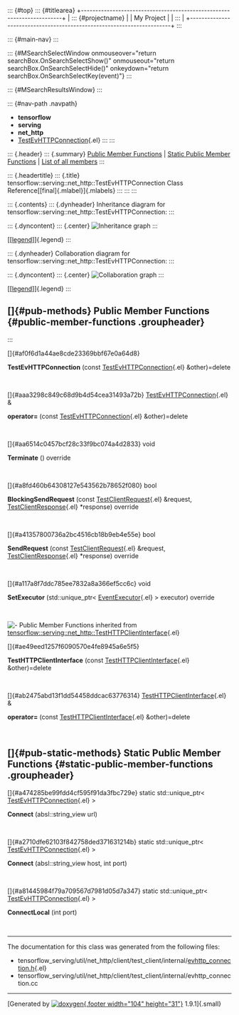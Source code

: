 ::: {#top}
::: {#titlearea}
+-----------------------------------------------------------------------+
| ::: {#projectname}                                                    |
| My Project                                                            |
| :::                                                                   |
+-----------------------------------------------------------------------+
:::

::: {#main-nav}
:::

::: {#MSearchSelectWindow onmouseover="return searchBox.OnSearchSelectShow()" onmouseout="return searchBox.OnSearchSelectHide()" onkeydown="return searchBox.OnSearchSelectKey(event)"}
:::

::: {#MSearchResultsWindow}
:::

::: {#nav-path .navpath}
-   **tensorflow**
-   **serving**
-   **net\_http**
-   [TestEvHTTPConnection](classtensorflow_1_1serving_1_1net__http_1_1TestEvHTTPConnection.html){.el}
:::
:::

::: {.header}
::: {.summary}
[Public Member Functions](#pub-methods) \| [Static Public Member
Functions](#pub-static-methods) \| [List of all
members](classtensorflow_1_1serving_1_1net__http_1_1TestEvHTTPConnection-members.html)
:::

::: {.headertitle}
::: {.title}
tensorflow::serving::net\_http::TestEvHTTPConnection Class
Reference[[final]{.mlabel}]{.mlabels}
:::
:::
:::

::: {.contents}
::: {.dynheader}
Inheritance diagram for
tensorflow::serving::net\_http::TestEvHTTPConnection:
:::

::: {.dyncontent}
::: {.center}
![Inheritance
graph](classtensorflow_1_1serving_1_1net__http_1_1TestEvHTTPConnection__inherit__graph.png)
:::

[\[[legend](graph_legend.html)\]]{.legend}
:::

::: {.dynheader}
Collaboration diagram for
tensorflow::serving::net\_http::TestEvHTTPConnection:
:::

::: {.dyncontent}
::: {.center}
![Collaboration
graph](classtensorflow_1_1serving_1_1net__http_1_1TestEvHTTPConnection__coll__graph.png)
:::

[\[[legend](graph_legend.html)\]]{.legend}
:::

[]{#pub-methods} Public Member Functions {#public-member-functions .groupheader}
----------------------------------------
:::

[]{#af0f6d1a44ae8cde23369bbf67e0a64d8}  

**TestEvHTTPConnection** (const
[TestEvHTTPConnection](classtensorflow_1_1serving_1_1net__http_1_1TestEvHTTPConnection.html){.el}
&other)=delete

 

[]{#aaa3298c849c68d9b4d54cea31493a72b}
[TestEvHTTPConnection](classtensorflow_1_1serving_1_1net__http_1_1TestEvHTTPConnection.html){.el}
& 

**operator=** (const
[TestEvHTTPConnection](classtensorflow_1_1serving_1_1net__http_1_1TestEvHTTPConnection.html){.el}
&other)=delete

 

[]{#aa6514c0457bcf28c33f9bc074a4d2833} void 

**Terminate** () override

 

[]{#a8fd460b64308127e543562b78652f080} bool 

**BlockingSendRequest** (const
[TestClientRequest](structtensorflow_1_1serving_1_1net__http_1_1TestClientRequest.html){.el}
&request,
[TestClientResponse](structtensorflow_1_1serving_1_1net__http_1_1TestClientResponse.html){.el}
\*response) override

 

[]{#a41357800736a2bc4516cb18b9eb4e55e} bool 

**SendRequest** (const
[TestClientRequest](structtensorflow_1_1serving_1_1net__http_1_1TestClientRequest.html){.el}
&request,
[TestClientResponse](structtensorflow_1_1serving_1_1net__http_1_1TestClientResponse.html){.el}
\*response) override

 

[]{#a117a8f7ddc785ee7832a8a366ef5cc6c} void 

**SetExecutor** (std::unique\_ptr\<
[EventExecutor](classtensorflow_1_1serving_1_1net__http_1_1EventExecutor.html){.el}
\> executor) override

 

![-](closed.png) Public Member Functions inherited from
[tensorflow::serving::net\_http::TestHTTPClientInterface](classtensorflow_1_1serving_1_1net__http_1_1TestHTTPClientInterface.html){.el}

[]{#ae49eed1257f6090570e4fe8945a6e5f5}  

**TestHTTPClientInterface** (const
[TestHTTPClientInterface](classtensorflow_1_1serving_1_1net__http_1_1TestHTTPClientInterface.html){.el}
&other)=delete

 

[]{#ab2475abd13f1dd54458ddcac63776314}
[TestHTTPClientInterface](classtensorflow_1_1serving_1_1net__http_1_1TestHTTPClientInterface.html){.el}
& 

**operator=** (const
[TestHTTPClientInterface](classtensorflow_1_1serving_1_1net__http_1_1TestHTTPClientInterface.html){.el}
&other)=delete

 

[]{#pub-static-methods} Static Public Member Functions {#static-public-member-functions .groupheader}
------------------------------------------------------

[]{#a474285be99fdd4cf595f91da3fbc729e} static std::unique\_ptr\<
[TestEvHTTPConnection](classtensorflow_1_1serving_1_1net__http_1_1TestEvHTTPConnection.html){.el}
\> 

**Connect** (absl::string\_view url)

 

[]{#a2710dfe62103f842758ded371631214b} static std::unique\_ptr\<
[TestEvHTTPConnection](classtensorflow_1_1serving_1_1net__http_1_1TestEvHTTPConnection.html){.el}
\> 

**Connect** (absl::string\_view host, int port)

 

[]{#a81445984f79a709567d7981d05d7a347} static std::unique\_ptr\<
[TestEvHTTPConnection](classtensorflow_1_1serving_1_1net__http_1_1TestEvHTTPConnection.html){.el}
\> 

**ConnectLocal** (int port)

 

------------------------------------------------------------------------

The documentation for this class was generated from the following files:

-   tensorflow\_serving/util/net\_http/client/test\_client/internal/[evhttp\_connection.h](evhttp__connection_8h_source.html){.el}
-   tensorflow\_serving/util/net\_http/client/test\_client/internal/evhttp\_connection.cc

------------------------------------------------------------------------

[Generated by [![doxygen](doxygen.svg){.footer width="104"
height="31"}](https://www.doxygen.org/index.html) 1.9.1]{.small}
